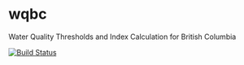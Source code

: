 wqbc
====

Water Quality Thresholds and Index Calculation for British Columbia

[![Build Status](https://travis-ci.org/poissonconsulting/wqbc.png?branch=master)](https://travis-ci.org/poissonconsulting/wqbc)
